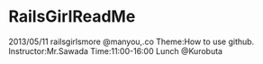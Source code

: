 RailsGirlReadMe
===============

2013/05/11
railsgirlsmore
@manyou,.co
Theme:How to use github.
Instructor:Mr.Sawada
Time:11:00-16:00
Lunch @Kurobuta

